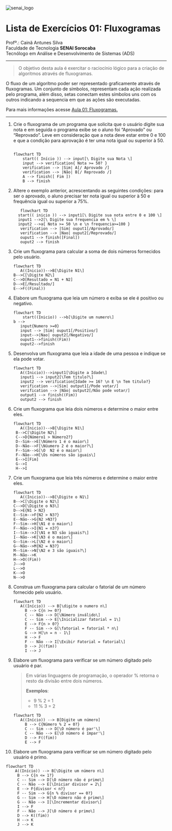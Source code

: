 ![senai_logo](https://transparencia.sp.senai.br/Content/img/logo-senai.png)

# Lista de Exercícios 01: Fluxogramas

Profº.: Cainã Antunes Silva  
Faculdade de Tecnologia **SENAI Sorocaba**  
Tecnólogo em Análise e Desenvolvimento de Sistemas (ADS)
___


> O objetivo desta aula é exercitar o raciocínio lógico para a criação de algoritmos através de fluxogramas.  

O fluxo de um algorítmo poder ser representado graficamente através de fluxogramas. Um conjunto de símbolos, representam cada ação realizada pelo programa, além disso, setas conectam estes símbolos uns com os outros indicando a sequencia em que as ações são executadas.

Para mais informações acesse [Aula 01: Fluxogramas.](https://www.notion.so/cainaantunes/Aula-01-Fluxogramas-188bde521b3b80de90f7dbd9407af71e)

***

1. Crie o fluxograma de um programa que solicita que o usuário digite sua nota e em seguida o programa exibe se o aluno foi “Aprovado” ou “Reprovado”. Leve em consideração que a nota deve estar entre 0 e 100 e que a condição para aprovação é ter uma nota igual ou superior à 50.
   
    ```mermaid
   
    flowchart TD
        start(( Início )) --> input[\ Digite sua Nota \]
        input --> verification{ Nota >= 50? }
        verification --> |Sim| A[/ Aprovado /]
        verification --> |Não| B[/ Reprovado /]
        A --> finish([ Fim ])
        B --> finish
    ```
   
2. Altere o exemplo anterior, acrescentando as seguintes condições: para ser o aprovado, o aluno precisar ter nota igual ou superior à 50 e frequência igual ou superior a 75%.
   
   ```mermaid
      flowchart TD
     start(( inicio )) --> input1[\ Digite sua nota entre 0 e 100 \]
     input1 -->2[\ Digite sua frequencia em % \] 
     input2 -->a{ Nota >= 50 \n e \n frequencia>=100 }
      verification --> |Sim| ouput1[/Aprovado/]
      verification --> |Nao| ouput2[/Reprovado/]
      ouput1 --> finish([Final])
      ouput2 --> finish
   ```
   
3. Crie um fluxograma para calcular a soma de dois números fornecidos pelo usuário.
   
   ```mermaid
   flowchart TD
      A((Inicio))-->B[\Digite N1\]    
   B-->C[\Digite N2\]
   C-->D[Resultado = N1 + N2]
   D-->E[/Resultado/]
   E-->F((Final))
   ```
   
4. Elabore um fluxograma que leia um número e exiba se ele é positivo ou negativo.
   
   ```mermaid
   flowchart TD
       start((Inicio)) -->b[\Digite um numero\]
   b -->
      input{Numero >=0}
      input --> |Sim| ouput1[/Positivo/]
      input-->|Nao| ouput2[/Negativo/]
      ouput1-->finish((Fim))
      ouput2-->finish
   ```
   
5. Desenvolva um fluxograma que leia a idade de uma pessoa e indique se ela pode votar.
   
   ```mermaid
   flowchart TD
      A((Inicio))-->input1[\Digite a Idade\]
      input1 --> input2[\Tem titulo?\]
      input2 --> verification{Idade >= 16? \n E \n Tem titulo?}
      verification -->|Sim| output1[/Pode votar/]
      verification --> |Não| output2[/Não pode votar/]
      output1 --> finish((Fim))
      output2 --> finish
   ```
   
6. Crie um fluxograma que leia dois números e determine o maior entre eles.
   
   ```mermaid
   flowchart TD
      A((Inicio))-->B[\Digite N1\]    
    B-->C[\Digite N2\]
    C-->D{Número1 > Número2?}
    D--Sim-->E[\Número 1 é o maior\]
    D--Não-->F[\Núumero 2 é o maior?\]
    F--Sim-->G[\O  N2 é o maior\]
    F--Não-->H[\Os números são iguais\]
    E-->I[Fim]
    G-->I
    H-->I
   ```
   
7. Crie um fluxograma que leia três números e determine o maior entre eles.
   
   ```mermaid
   flowchart TD
      A((Inicio))-->B[\Digite o N1\]
   B-->C[\Digite o N2\]
   C-->D[\Digite o N3\]
   D-->E{N1 > N2}
   E--Sim-->F{N2 > N3?}
   E--Não-->G{N2 >N3?}
   F--Sim-->H[\N1 é o maior\]
   F--Não-->I{N1 = n3?}
   I--Sim-->J[\N1 e N3 são iguais?\]
   I--Não-->K[\N3 é o maior\]
   G--Sim-->L[\N2 é o maior\]
   G--Não-->M{N2 = N3?}
   M--Sim-->N[\N2 e 3 são iguais?\]
   M--Não-->K
   H-->O((Fim))
   J-->O
   L-->O
   K-->O
   N-->O
   ```
   
8. Construa um fluxograma para calcular o fatorial de um número fornecido pelo usuário.
   
   ```mermaid
   flowchart TD
      A((Início)) --> B[\digite o numero n\]
        B --> C{n >= 0?}
        C -- Não --> D[\Número inválido\]
        C -- Sim --> E[\Inicializar fatorial = 1\]
        E --> F{n > 0?}
        F -- Sim --> G[\fatorial = fatorial * n\]
        G --> H[\n = n - 1\]
        H --> F
        F -- Não --> I[\Exibir Fatorial = fatorial\]
        D --> J((fim))
        I --> J
   ```
   
9. Elabore um fluxograma para verificar se um número digitado pelo usuário é par.
   
   > Em várias linguagens de programação, o operador % retorna o resto da divisão entre dois números.    
   > 
   >**Exemplos**:  
   > - 9 % 2 = 1  
   > - 11 % 3 = 2
   
   ```mermaid
   flowchart TD
      A((Início)) --> B[Digite um número]
        B --> C{Número % 2 = 0?}
        C -- Sim --> D[\O número é par'\]
        C -- Não --> E[\O número é ímpar'\]
        D --> F((fim))
        E --> F
   ```
   
10. Elabore um fluxograma para verificar se um número digitado pelo usuário é primo.
   
   ```mermaid
   flowchart TD
       A((Início)) --> B[\Digite um número n\]
        B --> C{n <= 1?}
        C -- Sim --> D[\O número não é primo\]
        C -- Não --> E[\Iniciar divisor = 2\]
        E --> F{divisor < n?}
        F -- Sim --> G{n % divisor == 0?}
        G -- Sim --> H[\O número não é primo\]
        G -- Não --> I[\Incrementar divisor\]
        I --> F
        F -- Não --> J[\O número é primo\]
        D --> K((fim))
        H --> K
        J --> K
   ```